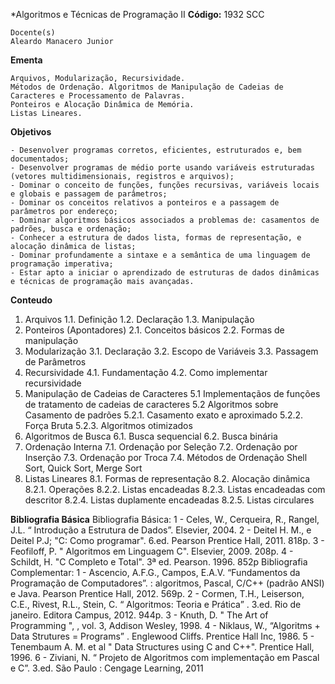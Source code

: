 *Algoritmos e Técnicas de Programação II
**Código:** 1932 SCC 

  ```
Docente(s)
  Aleardo Manacero Junior
  ```

  **Ementa** 
  ```
  Arquivos, Modularização, Recursividade.
  Métodos de Ordenação. Algoritmos de Manipulação de Cadeias de Caracteres e Processamento de Palavras.
  Ponteiros e Alocação Dinâmica de Memória.
  Listas Lineares.
  ```

  **Objetivos** 
  ```
  - Desenvolver programas corretos, eficientes, estruturados e, bem documentados;
  - Desenvolver programas de médio porte usando variáveis estruturadas (vetores multidimensionais, registros e arquivos);
  - Dominar o conceito de funções, funções recursivas, variáveis locais e globais e passagem de parâmetros;
  - Dominar os conceitos relativos a ponteiros e a passagem de parâmetros por endereço;
  - Dominar algoritmos básicos associados a problemas de: casamentos de padrões, busca e ordenação;
  - Conhecer a estrutura de dados lista, formas de representação, e alocação dinâmica de listas;
  - Dominar profundamente a sintaxe e a semântica de uma linguagem de programação imperativa;
  - Estar apto a iniciar o aprendizado de estruturas de dados dinâmicas e técnicas de programação mais avançadas.
  ```

  **Conteudo**
  1. Arquivos
  1.1. Definição
  1.2. Declaração
  1.3. Manipulação
2. Ponteiros (Apontadores)
  2.1. Conceitos básicos
  2.2. Formas de manipulação
  3. Modularização
  3.1. Declaração
  3.2. Escopo de Variáveis
  3.3. Passagem de Parâmetros
  4. Recursividade
  4.1. Fundamentação
  4.2. Como implementar recursividade
  5. Manipulação de Cadeias de Caracteres
  5.1 Implementaçãos de funções de tratamento de cadeias de caracteres
  5.2 Algoritmos sobre Casamento de padrões
  5.2.1. Casamento exato e aproximado
  5.2.2. Força Bruta
  5.2.3. Algoritmos otimizados
  6. Algoritmos de Busca
  6.1. Busca sequencial
  6.2. Busca binária
  7. Ordenação Interna
  7.1. Ordenação por Seleção
  7.2. Ordenação por Inserção
  7.3. Ordenação por Troca
  7.4. Métodos de Ordenação Shell Sort, Quick Sort, Merge Sort
  8. Listas Lineares
  8.1. Formas de representação
  8.2. Alocação dinâmica
  8.2.1. Operações
  8.2.2. Listas encadeadas
  8.2.3. Listas encadeadas com descritor
  8.2.4. Listas duplamente encadeadas
  8.2.5. Listas circulares

  **Bibliografia Básica**
  Bibliografia Básica:
  1 - Celes, W., Cerqueira, R., Rangel, J.L. “ Introdução a Estrutura de Dados”. Elsevier, 2004.
  2 - Deitel H. M., e Deitel P.J; "C: Como programar". 6.ed. Pearson Prentice Hall, 2011. 818p.
  3 - Feofiloff, P. " Algoritmos em Linguagem C". Elsevier, 2009. 208p.
  4 - Schildt, H. "C Completo e Total". 3ª ed. Pearson. 1996. 852p
  Bibliografia Complementar:
  1 - Ascencio, A.F.G., Campos, E.A.V. “Fundamentos da Programação de Computadores”. :
  algoritmos, Pascal, C/C++ (padrão ANSI) e Java. Pearson Prentice Hall, 2012. 569p.
  2 - Cormen, T.H., Leiserson, C.E., Rivest, R.L., Stein, C. “ Algoritmos: Teoria e Prática” . 3.ed. Rio
  de janeiro. Editora Campus, 2012. 944p.
  3 - Knuth, D. " The Art of Programming ", , vol. 3, Addison Wesley, 1998.
  4 - Niklaus, W., “Algoritms + Data Strutures = Programs” . Englewood Cliffs. Prentice Hall Inc,
  1986.
  5 - Tenembaum A. M. et al " Data Structures using C and C++". Prentice Hall, 1996.
  6 - Ziviani, N. “ Projeto de Algoritmos com implementação em Pascal e C”. 3.ed. São Paulo :
  Cengage Learning, 2011
